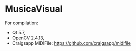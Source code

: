 # MusicaVisual
For compilation:
- Qt 5.7,
- OpenCV 2.4.13,
- Craigsapp MIDIFile: https://github.com/craigsapp/midifile
